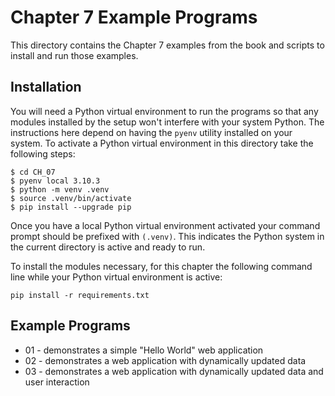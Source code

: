 # Chapter 7 Example Programs

This directory contains the Chapter 7 examples from the book and scripts to install and run those examples.

## Installation

You will need a Python virtual environment to run the programs so that any modules installed by the setup won't interfere with your system Python. The instructions here depend on having the `pyenv` utility installed on your system. To activate a Python virtual environment in this directory take the following steps:

```console
$ cd CH_07
$ pyenv local 3.10.3
$ python -m venv .venv
$ source .venv/bin/activate
$ pip install --upgrade pip
```

Once you have a local Python virtual environment activated your command prompt should be prefixed with `(.venv)`. This indicates the Python system in the current directory is active and ready to run.

To install the modules necessary, for this chapter the following command line while your Python virtual environment is active:

```console
pip install -r requirements.txt
```

## Example Programs

- 01 - demonstrates a simple "Hello World" web application
- 02 - demonstrates a web application with dynamically updated data
- 03 - demonstrates a web application with dynamically updated data and user interaction
